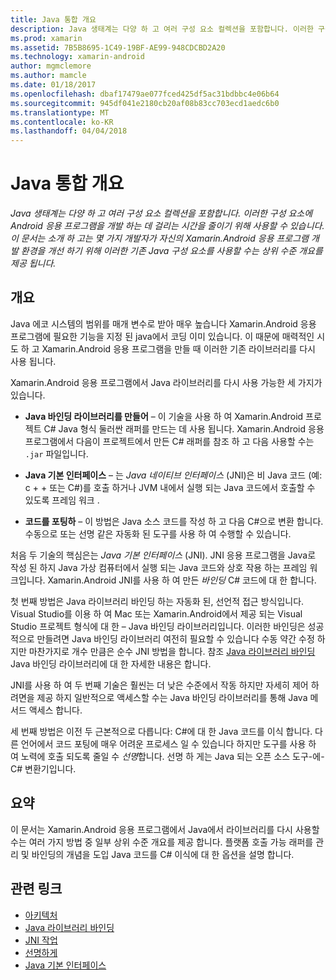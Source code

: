 ```yaml
---
title: Java 통합 개요
description: Java 생태계는 다양 하 고 여러 구성 요소 컬렉션을 포함합니다. 이러한 구성 요소에 Android 응용 프로그램을 개발 하는 데 걸리는 시간을 줄이기 위해 사용할 수 있습니다. 이 문서는 소개 하 고는 몇 가지 개발자가 자신의 Xamarin.Android 응용 프로그램 개발 환경을 개선 하기 위해 이러한 기존 Java 구성 요소를 사용할 수는 상위 수준 개요를 제공 됩니다.
ms.prod: xamarin
ms.assetid: 7B5B8695-1C49-19BF-AE99-948CDCBD2A20
ms.technology: xamarin-android
author: mgmclemore
ms.author: mamcle
ms.date: 01/18/2017
ms.openlocfilehash: dbaf17479ae077fced425df5ac31bdbbc4e06b64
ms.sourcegitcommit: 945df041e2180cb20af08b83cc703ecd1aedc6b0
ms.translationtype: MT
ms.contentlocale: ko-KR
ms.lasthandoff: 04/04/2018
---
```

# <a name="java-integration-overview"></a>Java 통합 개요

_Java 생태계는 다양 하 고 여러 구성 요소 컬렉션을 포함합니다. 이러한 구성 요소에 Android 응용 프로그램을 개발 하는 데 걸리는 시간을 줄이기 위해 사용할 수 있습니다. 이 문서는 소개 하 고는 몇 가지 개발자가 자신의 Xamarin.Android 응용 프로그램 개발 환경을 개선 하기 위해 이러한 기존 Java 구성 요소를 사용할 수는 상위 수준 개요를 제공 됩니다._


## <a name="overview"></a>개요

Java 에코 시스템의 범위를 매개 변수로 받아 매우 높습니다 Xamarin.Android 응용 프로그램에 필요한 기능을 지정 된 java에서 코딩 이미 있습니다. 이 때문에 매력적인 시도 하 고 Xamarin.Android 응용 프로그램을 만들 때 이러한 기존 라이브러리를 다시 사용 됩니다. 

Xamarin.Android 응용 프로그램에서 Java 라이브러리를 다시 사용 가능한 세 가지가 있습니다. 

-   **Java 바인딩 라이브러리를 만들어** &ndash; 이 기술을 사용 하 여 Xamarin.Android 프로젝트 C# Java 형식 둘러싼 래퍼를 만드는 데 사용 됩니다. Xamarin.Android 응용 프로그램에서 다음이 프로젝트에서 만든 C# 래퍼를 참조 하 고 다음 사용할 수는 `.jar` 파일입니다. 

-   **Java 기본 인터페이스** &ndash; 는 *Java 네이티브* *인터페이스* (JNI)은 비 Java 코드 (예: c + + 또는 C#)를 호출 하거나 JVM 내에서 실행 되는 Java 코드에서 호출할 수 있도록 프레임 워크 . 

-   **코드를 포팅하** &ndash; 이 방법은 Java 소스 코드를 작성 하 고 다음 C#으로 변환 합니다. 수동으로 또는 선명 같은 자동화 된 도구를 사용 하 여 수행할 수 있습니다. 

처음 두 기술의 핵심은는 *Java 기본 인터페이스* (JNI). JNI 응용 프로그램을 Java로 작성 된 하지 Java 가상 컴퓨터에서 실행 되는 Java 코드와 상호 작용 하는 프레임 워크입니다. Xamarin.Android JNI를 사용 하 여 만든 *바인딩* C# 코드에 대 한 합니다. 

첫 번째 방법은 Java 라이브러리 바인딩 하는 자동화 된, 선언적 접근 방식입니다. Visual Studio를 이용 하 여 Mac 또는 Xamarin.Android에서 제공 되는 Visual Studio 프로젝트 형식에 대 한 &ndash; Java 바인딩 라이브러리입니다. 이러한 바인딩은 성공적으로 만들려면 Java 바인딩 라이브러리 여전히 필요할 수 있습니다 수동 약간 수정 하지만 마찬가지로 개수 만큼은 순수 JNI 방법을 합니다. 참조 [Java 라이브러리 바인딩](~/android/platform/binding-java-library/index.md) Java 바인딩 라이브러리에 대 한 자세한 내용은 합니다. 

JNI를 사용 하 여 두 번째 기술은 훨씬는 더 낮은 수준에서 작동 하지만 자세히 제어 하려면을 제공 하지 일반적으로 액세스할 수는 Java 바인딩 라이브러리를 통해 Java 메서드 액세스 합니다. 

세 번째 방법은 이전 두 근본적으로 다릅니다: C#에 대 한 Java 코드를 이식 합니다. 다른 언어에서 코드 포팅에 매우 어려운 프로세스 일 수 있습니다 하지만 도구를 사용 하 여 노력에 호출 되도록 줄일 수 *선명*합니다. 선명 하 게는 Java 되는 오픈 소스 도구-에-C# 변환기입니다. 



## <a name="summary"></a>요약

이 문서는 Xamarin.Android 응용 프로그램에서 Java에서 라이브러리를 다시 사용할 수는 여러 가지 방법 중 일부 상위 수준 개요를 제공 합니다. 플랫폼 호출 가능 래퍼를 관리 및 바인딩의 개념을 도입 Java 코드를 C# 이식에 대 한 옵션을 설명 합니다. 


## <a name="related-links"></a>관련 링크

- [아키텍처](~/android/internals/architecture.md)
- [Java 라이브러리 바인딩](~/android/platform/binding-java-library/index.md)
- [JNI 작업](~/android/platform/java-integration/working-with-jni.md)
- [선명하게](https://github.com/slluis/sharpen)
- [Java 기본 인터페이스](http://docs.oracle.com/javase/7/docs/technotes~/jni/index.html)
